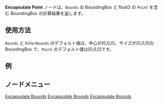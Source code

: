 <languages></languages>

**Encapsulate Point** ノードは、`Bounds` の BoundingBox と float3 の
`Point` を含む BoundingBox の計算結果を返します。

## 使用方法

`Bounds` と `OtherBounds`
のデフォルト値は、中心が\[0,0,0\]、サイズが\[0,0,0\]の BoundingBox
で、`Point` のデフォルト値は\[0,0,0\]です。

## 例

## ノードメニュー

[Encapsulate Bounds](Category:Protoflux{{#translation:}} "wikilink")
[Encapsulate
Bounds](Category:Protoflux:Transform{{#translation:}} "wikilink")
[Encapsulate Bounds](Category:NodeMenu{{#translation:}} "wikilink")